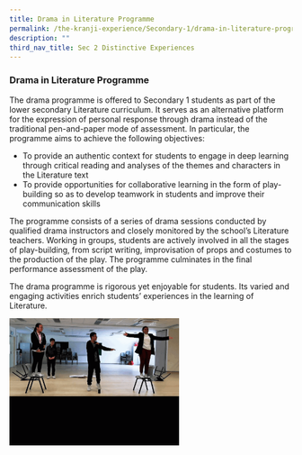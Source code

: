 ```yaml
---
title: Drama in Literature Programme
permalink: /the-kranji-experience/Secondary-1/drama-in-literature-programme/
description: ""
third_nav_title: Sec 2 Distinctive Experiences
---
```



### Drama in Literature Programme
  
The drama programme is offered to Secondary 1 students as part of the lower secondary Literature curriculum. It serves as an alternative platform for the expression of personal response through drama instead of the traditional pen-and-paper mode of assessment. In particular, the programme aims to achieve the following objectives: 

  

 *   To provide an authentic context for students to engage in deep learning through critical reading and analyses of the themes and characters in the Literature text 
 *   To provide opportunities for collaborative learning in the form of play-building so as to develop teamwork in students and improve their communication skills 

The programme consists of a series of drama sessions conducted by qualified drama instructors and closely monitored by the school’s Literature teachers. Working in groups, students are actively involved in all the stages of play-building, from script writing, improvisation of props and costumes to the production of the play. The programme culminates in the final performance assessment of the play. 

The drama programme is rigorous yet enjoyable for students. Its varied and engaging activities enrich students’ experiences in the learning of Literature.

<img src="/images/englit.gif" 
     style="width:60%">
